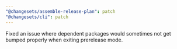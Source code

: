 ```yaml
---
"@changesets/assemble-release-plan": patch
"@changesets/cli": patch
---
```


Fixed an issue where dependent packages would sometimes not get bumped properly when exiting prerelease mode.
